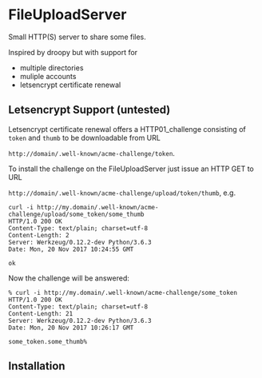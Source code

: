 # FileUploadServer

Small HTTP(S) server to share some files.

Inspired by droopy but with support for

- multiple directories
- muliple accounts
- letsencrypt certificate renewal

## Letsencrypt Support (untested)

Letsencrypt certificate renewal offers a HTTP01_challenge consisting of
`token` and `thumb` to be downloadable from URL

`http://domain/.well-known/acme-challenge/token`.

To install the challenge on the FileUploadServer just issue an HTTP
GET to URL

`http://domain/.well-known/acme-challenge/upload/token/thumb`, e.g.

    curl -i http://my.domain/.well-known/acme-challenge/upload/some_token/some_thumb
    HTTP/1.0 200 OK
    Content-Type: text/plain; charset=utf-8
    Content-Length: 2
    Server: Werkzeug/0.12.2-dev Python/3.6.3
    Date: Mon, 20 Nov 2017 10:24:55 GMT

    ok

Now the challenge will be answered:

    % curl -i http://my.domain/.well-known/acme-challenge/some_token 
    HTTP/1.0 200 OK
    Content-Type: text/plain; charset=utf-8
    Content-Length: 21
    Server: Werkzeug/0.12.2-dev Python/3.6.3
    Date: Mon, 20 Nov 2017 10:26:17 GMT

    some_token.some_thumb%


## Installation



